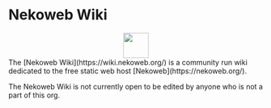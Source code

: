 # Nekoweb Wiki
<center>
    <img
        src="https://avatars.githubusercontent.com/u/178374198"
        width="50" height="50"
    />
</center>
The [Nekoweb Wiki](https://wiki.nekoweb.org/) is a community run wiki dedicated to the free static web host [Nekoweb](https://nekoweb.org/).

The Nekoweb Wiki is not currently open to be edited by anyone who is not a part
of this org. 
